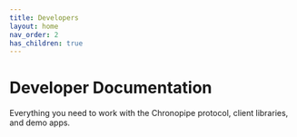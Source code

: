 ```yaml
---
title: Developers
layout: home
nav_order: 2
has_children: true
---
```


# Developer Documentation

Everything you need to work with the Chronopipe protocol, client libraries, and demo apps.